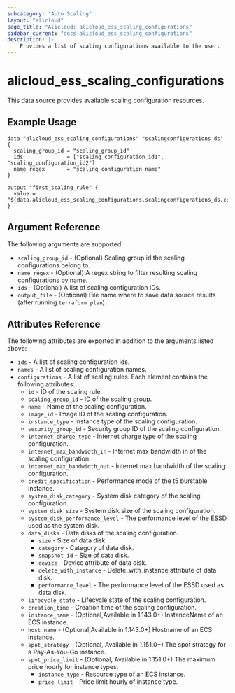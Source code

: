 ```yaml
---
subcategory: "Auto Scaling"
layout: "alicloud"
page_title: "Alicloud: alicloud_ess_scaling_configurations"
sidebar_current: "docs-alicloud_ess_scaling_configurations"
description: |-
    Provides a list of scaling configurations available to the user.
---
```


# alicloud_ess_scaling_configurations

This data source provides available scaling configuration resources. 

## Example Usage

```
data "alicloud_ess_scaling_configurations" "scalingconfigurations_ds" {
  scaling_group_id = "scaling_group_id"
  ids              = ["scaling_configuration_id1", "scaling_configuration_id2"]
  name_regex       = "scaling_configuration_name"
}

output "first_scaling_rule" {
  value = "${data.alicloud_ess_scaling_configurations.scalingconfigurations_ds.configurations.0.id}"
}
```

## Argument Reference

The following arguments are supported:

* `scaling_group_id` - (Optional) Scaling group id the scaling configurations belong to.
* `name_regex` - (Optional) A regex string to filter resulting scaling configurations by name.
* `ids` - (Optional) A list of scaling configuration IDs.
* `output_file` - (Optional) File name where to save data source results (after running `terraform plan`).

## Attributes Reference

The following attributes are exported in addition to the arguments listed above:

* `ids` - A list of scaling configuration ids.
* `names` - A list of scaling configuration names.
* `configurations` - A list of scaling rules. Each element contains the following attributes:
  * `id` - ID of the scaling rule.
  * `scaling_group_id` - ID of the scaling group.
  * `name` - Name of the scaling configuration.
  * `image_id` - Image ID of the scaling configuration.
  * `instance_type` - Instance type of the scaling configuration.
  * `security_group_id` - Security group ID of the scaling configuration.
  * `internet_charge_type` - Internet charge type of the scaling configuration.
  * `internet_max_bandwidth_in` - Internet max bandwidth in of the scaling configuration.
  * `internet_max_bandwidth_out` - Internet max bandwidth of the scaling configuration.
  * `credit_specification` - Performance mode of the t5 burstable instance.
  * `system_disk_category` - System disk category of the scaling configuration.
  * `system_disk_size` - System disk size of the scaling configuration.
  * `system_disk_performance_level` - The performance level of the ESSD used as the system disk.
  * `data_disks` - Data disks of the scaling configuration.
    * `size` - Size of data disk.
    * `category` - Category of data disk.
    * `snapshot_id` - Size of data disk.
    * `device` - Device attribute of data disk.
    * `delete_with_instance` - Delete_with_instance attribute of data disk.
    * `performance_level` - The performance level of the ESSD used as data disk.
  * `lifecycle_state` - Lifecycle state of the scaling configuration.
  * `creation_time` - Creation time of the scaling configuration.
  * `instance_name` - (Optional,Available in 1.143.0+) InstanceName of an ECS instance.
  * `host_name` - (Optional,Available in 1.143.0+) Hostname of an ECS instance.
  * `spot_strategy` - (Optional, Available in 1.151.0+) The spot strategy for a Pay-As-You-Go instance.
  * `spot_price_limit` - (Optional, Available in 1.151.0+) The maximum price hourly for instance types.
    * `instance_type` - Resource type of an ECS instance.
    * `price_limit` - Price limit hourly of instance type.

